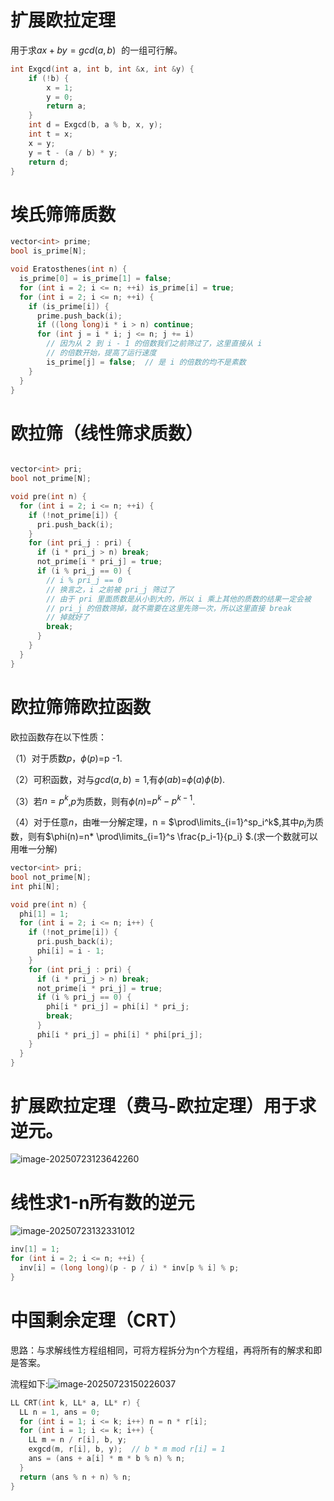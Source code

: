 # 扩展欧拉定理

用于求$ax+by = gcd(a,b)$ ![ax+by=\gcd(a,b)](data:image/gif;base64,R0lGODlhAQABAIAAAAAAAP///yH5BAEAAAAALAAAAAABAAEAAAIBRAA7) 的一组可行解。

```C++
int Exgcd(int a, int b, int &x, int &y) {  
    if (!b) {    
        x = 1;    
        y = 0;    
        return a;  
    }  
    int d = Exgcd(b, a % b, x, y);  
    int t = x;  
    x = y;  
    y = t - (a / b) * y;  
    return d; 
}
```

# 埃氏筛筛质数

```c++
vector<int> prime;
bool is_prime[N];

void Eratosthenes(int n) {
  is_prime[0] = is_prime[1] = false;
  for (int i = 2; i <= n; ++i) is_prime[i] = true;
  for (int i = 2; i <= n; ++i) {
    if (is_prime[i]) {
      prime.push_back(i);
      if ((long long)i * i > n) continue;
      for (int j = i * i; j <= n; j += i)
        // 因为从 2 到 i - 1 的倍数我们之前筛过了，这里直接从 i
        // 的倍数开始，提高了运行速度
        is_prime[j] = false;  // 是 i 的倍数的均不是素数
    }
  }
}
```

# 欧拉筛（线性筛求质数）

```c++

vector<int> pri;
bool not_prime[N];

void pre(int n) {
  for (int i = 2; i <= n; ++i) {
    if (!not_prime[i]) {
      pri.push_back(i);
    }
    for (int pri_j : pri) {
      if (i * pri_j > n) break;
      not_prime[i * pri_j] = true;
      if (i % pri_j == 0) {
        // i % pri_j == 0
        // 换言之，i 之前被 pri_j 筛过了
        // 由于 pri 里面质数是从小到大的，所以 i 乘上其他的质数的结果一定会被
        // pri_j 的倍数筛掉，就不需要在这里先筛一次，所以这里直接 break
        // 掉就好了
        break;
      }
    }
  }
}
```

# 欧拉筛筛欧拉函数

欧拉函数存在以下性质：

（1）对于质数$p$，$\phi(p)$=p -1.

（2）可积函数，对与$gcd(a,b) = 1$,有$\phi(ab)$=$\phi(a)$$\phi(b)$.

（3）若$n = p^k$,$p$为质数，则有$\phi(n)$=$p^k-p^{k-1}$.

（4）对于任意$n$，由唯一分解定理，n = $\prod\limits_{i=1}^sp_i^k$,其中$p_i$为质数，则有$\phi(n)=n* \prod\limits_{i=1}^s  \frac{p_i-1}{p_i} $.(求一个数就可以用唯一分解)

```c++
vector<int> pri;
bool not_prime[N];
int phi[N];

void pre(int n) {
  phi[1] = 1;
  for (int i = 2; i <= n; i++) {
    if (!not_prime[i]) {
      pri.push_back(i);
      phi[i] = i - 1;
    }
    for (int pri_j : pri) {
      if (i * pri_j > n) break;
      not_prime[i * pri_j] = true;
      if (i % pri_j == 0) {
        phi[i * pri_j] = phi[i] * pri_j;
        break;
      }
      phi[i * pri_j] = phi[i] * phi[pri_j];
    }
  }
}
```

# 扩展欧拉定理（费马-欧拉定理）用于求逆元。

![image-20250723123642260](C:\Users\Thinkpad\Desktop\期末作业\ACM\模板\graph\image-20250723123642260.png)

# 线性求1-n所有数的逆元

![image-20250723132331012](C:\Users\Thinkpad\Desktop\期末作业\ACM\模板\graph\image-20250723132331012.png)

```c++
inv[1] = 1;
for (int i = 2; i <= n; ++i) {
  inv[i] = (long long)(p - p / i) * inv[p % i] % p;
}
```

# 中国剩余定理（CRT）

思路：与求解线性方程组相同，可将方程拆分为n个方程组，再将所有的解求和即是答案。

流程如下:![image-20250723150226037](C:\Users\Thinkpad\Desktop\期末作业\ACM\模板\graph\image-20250723150226037.png)

```c++
LL CRT(int k, LL* a, LL* r) {
  LL n = 1, ans = 0;
  for (int i = 1; i <= k; i++) n = n * r[i];
  for (int i = 1; i <= k; i++) {
    LL m = n / r[i], b, y;
    exgcd(m, r[i], b, y);  // b * m mod r[i] = 1
    ans = (ans + a[i] * m * b % n) % n;
  }
  return (ans % n + n) % n;
}
```

